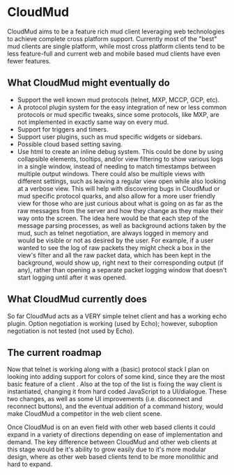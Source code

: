 # CloudMud

CloudMud aims to be a feature rich mud client leveraging web technologies to achieve complete cross platform support. Currently most of the "best" mud clients are single platform, while most cross platform clients tend to be less feature-full and current web and mobile based mud clients have even fewer features.

## What CloudMud might eventually do

* Support the well known mud protocols (telnet, MXP, MCCP, GCP, etc).
* A protocol plugin system for the easy integration of new or less common protocols or mud specific tweaks, since some protocols, like MXP, are not implemented in exactly same way on every mud.
* Support for triggers and timers.
* Support user plugins, such as mud specific widgets or sidebars.
* Possible cloud based setting saving.
* Use html to create an inline debug system. This could be done by using collapsible elements, tooltips, and/or view filtering to show various logs in a single window, instead of needing to match timestamps between multiple output windows. There could also be multiple views with different settings, such as leaving a regular view open while also looking at a verbose view. This will help with discovering bugs in CloudMud or mud specific protocol quarks, and also allow for a more user friendly view for those who are just curious about what is going on as far as the raw messages from the server and how they change as they make their way onto the screen. The idea here would be that each step of the message parsing processes, as well as background actions taken by the mud, such as telnet negotiation, are always logged in memory and would be visible or not as desired by the user. For example, if a user wanted to see the log of raw packets they might check a box in the view's filter and all the raw packet data, which has been kept in the background, would show up, right next to their corresponding output (if any), rather than opening a separate packet logging window that doesn't start logging until after it was opened.

## What CloudMud currently does

So far CloudMud acts as a VERY simple telnet client and has a working echo plugin. Option negotiation is working (used by Echo); however, suboption negotiation is not tested (not used by Echo).

## The current roadmap

Now that telnet is working along with a (basic) protocol stack I plan on looking into adding support for colors of some kind, since they are the most basic feature of a client . Also at the top of the list is fixing the way client is instantiated, changing it from hard coded JavaScript to a UI/dialogue. These two changes, as well as some UI improvements (i.e. disconnect and reconnect buttons), and the eventual addition of a command history, would make CloudMud a competitor in the web client scene.

Once CloudMud is on an even field with other web based clients it could expand in a variety of directions depending on ease of implementation and demand. The key difference between CloudMud and other web clients at this stage would be it's ability to grow easily due to it's more modular design, where as other web based clients tend to be more monolithic and hard to expand.
